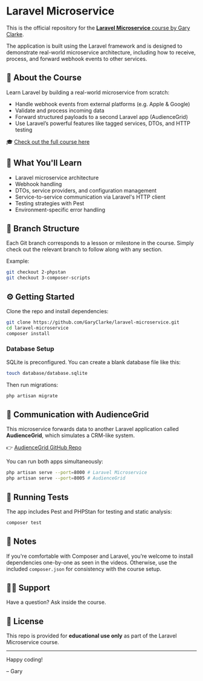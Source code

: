 # Laravel Microservice

This is the official repository for the [**Laravel Microservice** course by Gary Clarke](https://www.garyclarke.tech/p/laravel-microservice).

The application is built using the Laravel framework and is designed to demonstrate real-world microservice architecture, including how to receive, process, and forward webhook events to other services.

## 🚀 About the Course

Learn Laravel by building a real-world microservice from scratch:

- Handle webhook events from external platforms (e.g. Apple & Google)
- Validate and process incoming data
- Forward structured payloads to a second Laravel app (AudienceGrid)
- Use Laravel’s powerful features like tagged services, DTOs, and HTTP testing

🎓 [Check out the full course here](https://www.garyclarke.tech/p/laravel-microservice)

## 🧠 What You'll Learn

- Laravel microservice architecture
- Webhook handling
- DTOs, service providers, and configuration management
- Service-to-service communication via Laravel's HTTP client
- Testing strategies with Pest
- Environment-specific error handling

## 🌱 Branch Structure

Each Git branch corresponds to a lesson or milestone in the course. Simply check out the relevant branch to follow along with any section.

Example:
```bash
git checkout 2-phpstan
git checkout 3-composer-scripts
```

## ⚙️ Getting Started

Clone the repo and install dependencies:

```bash
git clone https://github.com/GaryClarke/laravel-microservice.git
cd laravel-microservice
composer install
```

### Database Setup

SQLite is preconfigured. You can create a blank database file like this:

```bash
touch database/database.sqlite
```

Then run migrations:

```bash
php artisan migrate
```

## 🔗 Communication with AudienceGrid

This microservice forwards data to another Laravel application called **AudienceGrid**, which simulates a CRM-like system.

👉 [AudienceGrid GitHub Repo](https://github.com/GaryClarke/audiencegrid)

You can run both apps simultaneously:
```bash
php artisan serve --port=8000 # Laravel Microservice
php artisan serve --port=8005 # AudienceGrid
```

## 🧪 Running Tests

The app includes Pest and PHPStan for testing and static analysis:

```bash
composer test
```

## 📌 Notes

If you're comfortable with Composer and Laravel, you’re welcome to install dependencies one-by-one as seen in the videos. Otherwise, use the included `composer.json` for consistency with the course setup.

## 🧑‍🏫 Support

Have a question? Ask inside the course.

## 📄 License

This repo is provided for **educational use only** as part of the Laravel Microservice course.

---

Happy coding!

– Gary
